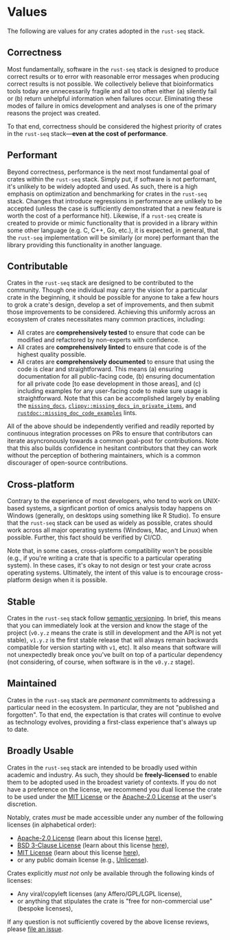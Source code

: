 # Values

The following are values for any crates adopted in the `rust-seq` stack.

## Correctness

Most fundamentally, software in the `rust-seq` stack is designed to produce correct
results or to error with reasonable error messages when producing correct results is not
possible. We collectively believe that bioinformatics tools today are unnecessarily
fragile and all too often either (a) silently fail or (b) return unhelpful information
when failures occur. Eliminating these modes of failure in omics development and
analyses is one of the primary reasons the project was created.

To that end, correctness should be considered the highest priority of crates in the
`rust-seq` stack—**even at the cost of performance**.

## Performant

Beyond correctness, performance is the next most fundamental goal of crates within the
`rust-seq` stack. Simply put, if software is not performant, it's unlikely to be widely
adopted and used. As such, there is a high emphasis on optimization and benchmarking for
crates in the `rust-seq` stack. Changes that introduce regressions in performance are
unlikely to be accepted (unless the case is sufficiently demonstrated that a new feature
is worth the cost of a performance hit). Likewise, if a `rust-seq` create is created to
provide or mimic functionality that is provided in a library within some other language
(e.g. C, C++, Go, etc.), it is expected, in general, that the `rust-seq` implementation
will be similarly (or more) performant than the library providing this functionality in
another language.

## Contributable

Crates in the `rust-seq` stack are designed to be contributed to the community. Though
one individual may carry the vision for a particular crate in the beginning, it should
be possible for anyone to take a few hours to grok a crate's design, develop a set of
improvements, and then submit those improvements to be considered. Achieving this
uniformly across an ecosystem of crates necessitates many common practices, including:

- All crates are **comprehensively tested** to ensure that code can be modified and
  refactored by non-experts with confidence.
- All crates are **comprehensively linted** to ensure that code is of the highest
  quality possible.
- All crates are **comprehensively documented** to ensure that using the code is clear
  and straightforward. This means (a) ensuring documentation for all public-facing code,
  (b) ensuring documentation for all private code [to ease development in those areas],
  and (c) including examples for any user-facing code to make sure usage is
  straightforward. Note that this can be accomplished largely by enabling the
  [`missing_docs`](https://doc.rust-lang.org/stable/nightly-rustc/rustc_lint/builtin/static.MISSING_DOCS.html),
  [`clippy::missing_docs_in_private_items`](https://rust-lang.github.io/rust-clippy/master/index.html#/missing_docs_in_private_items),
  and
  [`rustdoc::missing_doc_code_examples`](https://doc.rust-lang.org/stable/nightly-rustc/rustdoc/lint/static.MISSING_DOC_CODE_EXAMPLES.html)
  lints.

All of the above should be independently verified and readily reported by continuous
integration processes on PRs to ensure that contributors can iterate asyncronously
towards a common goal-post for contributions. Note that this also builds confidence in
hesitant contributors that they can work without the perception of bothering
maintainers, which is a common discourager of open-source contributions.

## Cross-platform

Contrary to the experience of most developers, who tend to work on UNIX-based
systems, a signficant portion of omics analysis today happens on Windows
(generally, on desktops using something like R Studio). To ensure that the
`rust-seq` stack can be used as widely as possible, crates should work across
all major operating systems (Windows, Mac, and Linux) when possible. Further,
this fact should be verified by CI/CD.

Note that, in some cases, cross-platform compatibility won't be possible (e.g.,
if you're writing a crate that is specific to a particular operating system).
In these cases, it's okay to not design or test your crate across operating
systems. Ultimately, the intent of this value is to encourage cross-platform
design when it is possible.

## Stable

Crates in the `rust-seq` stack follow [semantic versioning](https://semver.org/). In
brief, this means that you can immediately look at the version and know the stage of the
project (`v0.y.z` means the crate is still in development and the API is not yet
stable), `v1.y.z` is the first stable release that will always remain backwards
compatible for version starting with `v1`, etc). It also means that software will not
unexpectedly break once you've built on top of a particular dependency (not considering,
of course, when software is in the `v0.y.z` stage).

## Maintained

Crates in the `rust-seq` stack are _permanent_ commitments to addressing a particular
need in the ecosystem. In particular, they are not "published and forgotten". To that
end, the expectation is that crates will continue to evolve as technology evolves,
providing a first-class experience that's always up to date.

## Broadly Usable

Crates in the `rust-seq` stack are intended to be broadly used within academic and
industry. As such, they should be **freely-licensed** to enable them to be adopted used
in the broadest variety of contexts. If you do not have a preference on the license, we
recommend you dual license the crate to be used under the [MIT
License](https://opensource.org/license/MIT) or the [Apache-2.0
License](https://opensource.org/license/apache-2-0) at the user's discretion.

Notably, crates _must_ be made accessible under any number of the following licenses (in
alphabetical order):

- [Apache-2.0 License](https://opensource.org/license/apache-2-0)
  (learn about this license [here](https://www.tldrlegal.com/license/apache-license-2-0-apache-2-0)),
- [BSD 3-Clause License](https://opensource.org/license/BSD-3-clause)
  (learn about this license [here](https://www.tldrlegal.com/license/bsd-3-clause-license-revised)),
- [MIT License](https://opensource.org/license/MIT)
  (learn about this license [here](https://www.tldrlegal.com/license/mit-license)),
- or any public domain license (e.g.,
  [Unlicense](https://opensource.org/license/unlicense)).

Crates explicitly _must not_ only be available through the following kinds of licenses:

- Any viral/copyleft licenses (any Affero/GPL/LGPL license),
- or anything that stipulates the crate is "free for non-commercial use" (bespoke
  licenses),

If any question is not sufficiently covered by the above license reviews, please [file
an
issue](https://github.com/rust-seq/docs/issues/new?labels=license&title=license:%20evaluation%20of%20LICENSE).
